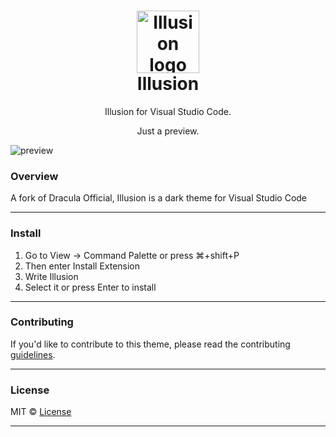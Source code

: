 <h1 align="center">
<img width="100px" src="https://i.imgur.com/jyH01Ay.png" alt="Illusion logo"><br />
  Illusion
</h1>

<p align="center">
  <p align="center">Illusion for Visual Studio Code.</p>
  <p align="center">Just a preview.</p>
  <img src="https://i.imgur.com/55eGfmG.png" alt="preview"/>
</p>

### Overview

A fork of Dracula Official, Illusion is a dark theme for Visual Studio Code

---

### Install

<ol>
  <li>Go to View -> Command Palette or press ⌘+shift+P</li>
  <li>Then enter Install Extension</li>
  <li>Write Illusion</li>
  <li>Select it or press Enter to install</li>
</ol>

---

### Contributing

<p>If you'd like to contribute to this theme, please read the contributing <a href="https://github.com/rwietter/illusion-vscode-theme/blob/master/CONTRIBUTING.md">guidelines</a>.</p>

---

### License

MIT © [License](#license)

---
